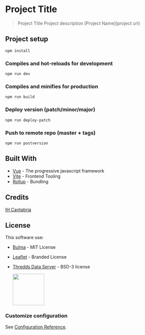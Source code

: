 # Project Title

> Project Title
> Project description [Project Name](project url)

## Project setup

```
npm install
```

### Compiles and hot-reloads for development

```
npm run dev
```

### Compiles and minifies for production

```
npm run build
```

### Deploy version (patch/minor/major)

```
npm run deploy-patch
```

### Push to remote repo (master + tags)

```
npm run postversion
```

## Built With

- [Vue](https://vuejs.org/) - The progressive javascript framework
- [Vite](https://vitejs.dev/) - Frontend Tooling
- [Rollup](https://www.rollupjs.org/guide/en/) - Bundling

## Credits

[IH Cantabria](https://github.com/IHCantabria)

## License

This software use:

- [Bulma](https://bulma.io/) - MIT License
- [Leaflet](https://leafletjs.com/) - Branded License
- [Thredds Data Server](https://www.unidata.ucar.edu/software/tds/current/) - BSD-3 license

  <a href="https://www.unidata.ucar.edu/software/tds/" title="THREDDS Data Server"><img src="https://unidata.ucar.edu/images/logos/badges/badge_tds_100.jpg" width="100px"></a>

### Customize configuration

See [Configuration Reference](https://vitejs.dev/config/).
